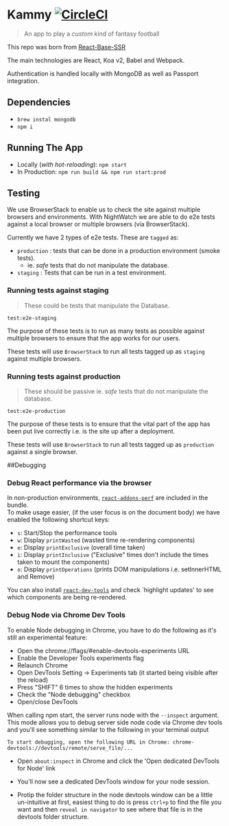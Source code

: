 # Kammy [![CircleCI](https://circleci.com/gh/peter-mouland/kammy.svg?style=svg)](https://circleci.com/gh/peter-mouland/kammy)

> An app to play a _custom_ kind of fantasy football

This repo was born from [React-Base-SSR](https://github.com/peter-mouland/react-base-ssr)

The main technologies are React, Koa v2, Babel and Webpack.

Authentication is handled locally with MongoDB as well as Passport integration.

## Dependencies
 
  * `brew instal mongodb`
  * `npm i`

## Running The App

 * Locally (_with hot-reloading_): `npm start`
 * In Production: `npm run build && npm run start:prod`

## Testing

We use BrowserStack to enable us to check the site against multiple browsers and environments.
With NightWatch we are able to do e2e tests against a local browser or multiple browsers (via BrowserStack). 

Currently we have 2 types of e2e tests.  These are `tagged` as:
 * `production` : tests that can be done in a production environment (smoke tests).
    * ie. _safe_ tests that do not manipulate the database.
 * `staging` : Tests that can be run in a test environment.

### Running tests against staging

 > These could be tests that manipulate the Database.
 
`test:e2e-staging`

The purpose of these tests is to run as many tests as possible against multiple browsers to ensure that the app works for our users.

These tests will use `BrowserStack` to run all tests tagged up as `staging` against multiple browsers.
    
### Running tests against production

 > These should be passive ie. _safe_ tests that do not manipulate the database.
 
`test:e2e-production`

The purpose of these tests is to ensure that the vital part of the app has been put live correctly i.e. is the site up after a deployment.

These tests will use `BrowserStack` to run all tests tagged up as `production` against a single browser.

##Debugging 

### Debug React performance via the browser

In non-production environments, [`react-addons-perf`](https://facebook.github.io/react/docs/perf.html) are included in the bundle.  
To make usage easier, (if the user focus is on the document body) we have enabled the following shortcut keys:
 - `s`: Start/Stop the performance tools 
 - `w`: Display `printWasted` (wasted time re-rendering components) 
 - `e`: Display `printExclusive` (overall time taken)
 - `i`: Display `printInclusive` ("Exclusive" times don't include the times taken to mount the components)
 - `o`: Display `printOperations` (prints DOM manipulations i.e. setInnerHTML and Remove)

You can also install [`react-dev-tools`](https://chrome.google.com/webstore/detail/react-developer-tools/fmkadmapgofadopljbjfkapdkoienihi?hl=en) and check `highlight updates' to see which components are being re-rendered.

### Debug Node via Chrome Dev Tools

To enable Node debugging in Chrome, you have to do the following as it's still an experimental feature:

- Open the chrome://flags/#enable-devtools-experiments URL
- Enable the Developer Tools experiments flag
- Relaunch Chrome
- Open DevTools Setting -> Experiments tab (it started being visible after the reload)
- Press "SHIFT" 6 times to show the hidden experiments
- Check the "Node debugging" checkbox
- Open/close DevTools



When calling npm start, the server runs node with the `--inspect` argument.
This mode allows you to debug server side node code via Chrome dev tools and you'll see something similar to the following in your terminal output

`To start debugging, open the following URL in Chrome: chrome-devtools://devtools/remote/serve_file/...`

- Open `about:inspect` in Chrome and click the 'Open dedicated DevTools for Node' link
- You'll now see a dedicated DevTools window for your node session.

- Protip the folder structure in the node devtools window can be a little un-intuitive at first, easiest thing to do is press `ctrl+p` to find the file you want and then `reveal in navigator` to see where that file is in the devtools folder structure.

